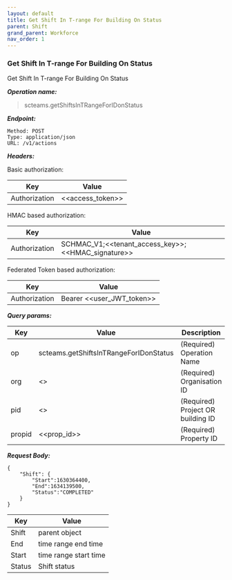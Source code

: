 ```yaml
---
layout: default
title: Get Shift In T-range For Building On Status
parent: Shift
grand_parent: Workforce
nav_order: 1
---
```



### Get Shift In T-range For Building On Status

Get Shift In T-range For Building On Status

***Operation name:***

> scteams.getShiftsInTRangeForIDonStatus

***Endpoint:***

```
Method: POST
Type: application/json
URL: /v1/actions
```

***Headers:***

Basic authorization:

|Key|Value|
|---|---|
|Authorization|<<access_token>>|


HMAC based authorization:

|Key|Value|
|---|---|
|Authorization|SCHMAC_V1;<<tenant_access_key>>;<<HMAC_signature>>|

Federated Token based authorization:

|Key|Value|
|---|---|
|Authorization|Bearer <<user_JWT_token>>|

***Query params:***

| Key | Value | Description |
| --- | ------|-------------|
| op | scteams.getShiftsInTRangeForIDonStatus | (Required) Operation Name |
| org | <<org>> | (Required) Organisation ID |
| pid | <<pid>> | (Required) Project OR building ID |
| propid | <<prop_id>> | (Required) Property ID |


***Request Body:***

```
{
    "Shift": {
        "Start":1630364400,
        "End":1634139500,
        "Status":"COMPLETED"
    }
}
```

|Key|Value|
|---|---|
|Shift|parent object|
|End|time range end time|
|Start|time range start time|
|Status|Shift status|
